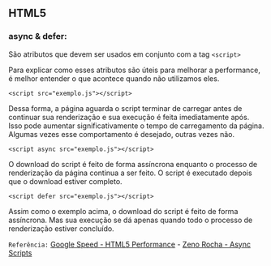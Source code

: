 HTML5
---------------

### async & defer:

São atributos que devem ser usados em conjunto com a tag `<script>`

Para explicar como esses atributos são úteis para melhorar a performance, é melhor entender o que acontece quando não utilizamos eles.

	<script src="exemplo.js"></script>

Dessa forma, a página aguarda o script terminar de carregar antes de continuar sua renderização e sua execução é feita imediatamente após. Isso pode aumentar significativamente o tempo de carregamento da página.  Algumas vezes esse comportamento é desejado, outras vezes não.

	<script async src="exemplo.js"></script>

O download do script é feito de forma assíncrona enquanto o processo de renderização da página continua a ser feito. O script é executado depois que o download estiver completo.

	<script defer src="exemplo.js"></script>

Assim como o exemplo acima, o download do script é feito de forma assíncrona. Mas sua execução se dá apenas quando todo o processo de renderização estiver concluído.

`Referência:` [Google Speed - HTML5 Performance](http://code.google.com/speed/articles/html5-performance.html) - [Zeno Rocha - Async Scripts](http://blog.zenorocha.com/post/10361104170/html5-async-scripts?8d59cf40)


